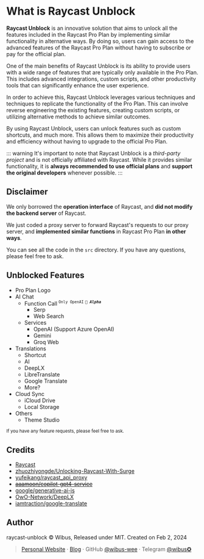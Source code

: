# What is Raycast Unblock

**Raycast Unblock** is an innovative solution that aims to unlock all the features included in the Raycast Pro Plan by implementing similar functionality in alternative ways. By doing so, users can gain access to the advanced features of the Raycast Pro Plan without having to subscribe or pay for the official plan.

One of the main benefits of Raycast Unblock is its ability to provide users with a wide range of features that are typically only available in the Pro Plan. This includes advanced integrations, custom scripts, and other productivity tools that can significantly enhance the user experience.

In order to achieve this, Raycast Unblock leverages various techniques and techniques to replicate the functionality of the Pro Plan. This can involve reverse engineering the existing features, creating custom scripts, or utilizing alternative methods to achieve similar outcomes.

By using Raycast Unblock, users can unlock features such as custom shortcuts, and much more. This allows them to maximize their productivity and efficiency without having to upgrade to the official Pro Plan.

::: warning
It's important to note that Raycast Unblock is a *third-party project* and is not officially affiliated with Raycast. While it provides similar functionality, it is **always recommended to use official plans** and **support the original developers** whenever possible.
:::

## Disclaimer

We only borrowed the **operation interface** of Raycast, and **did not modify the backend server** of Raycast.

We just coded a proxy server to forward Raycast's requests to our proxy server, and **implemented similar functions** in Raycast Pro Plan **in other ways**.

You can see all the code in the `src` directory. If you have any questions, please feel free to ask.

## Unblocked Features

- Pro Plan Logo
- AI Chat
  - Function Call <sup>`Only OpenAI`</sup> <sup>_**`🌊 Alpha`**_</sup>
    - Serp
    - Web Search
  - Services
    - OpenAI (Support Azure OpenAI)
    - Gemini
    - Groq Web
- Translations
  - Shortcut
  - AI
  - DeepLX
  - LibreTranslate
  - Google Translate
  - More?
- Cloud Sync
  - iCloud Drive
  - Local Storage
- Others
  - Theme Studio

<sup>If you have any feature requests, please feel free to ask.</sup>

## Credits

- [Raycast](https://raycast.com)
- [zhuozhiyongde/Unlocking-Raycast-With-Surge](https://github.com/zhuozhiyongde/Unlocking-Raycast-With-Surge)
- [yufeikang/raycast_api_proxy](https://github.com/yufeikang/raycast_api_proxy)
- ~~[aaamoon/copilot-gpt4-service](https://github.com/aaamoon/copilot-gpt4-service)~~
- [google/generative-ai-js](https://github.com/google/generative-ai-js)
- [OwO-Network/DeepLX](https://github.com/OwO-Network/DeepLX)
- [iamtraction/google-translate](https://github.com/iamtraction/google-translate)

## Author

raycast-unblock © Wibus, Released under MIT. Created on Feb 2, 2024

> [Personal Website](http://wibus.ren/) · [Blog](https://blog.wibus.ren/) · GitHub [@wibus-wee](https://github.com/wibus-wee/) · Telegram [@wibus✪](https://t.me/wibus_wee)
